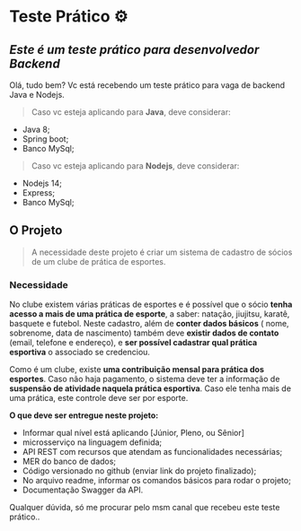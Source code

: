# Teste Prático ⚙️

## _Este é um teste prático para desenvolvedor Backend_

Olá, tudo bem? Vc está recebendo um teste prático para vaga de backend Java e Nodejs.

>Caso vc esteja aplicando para **Java**, deve considerar:
- Java 8;
- Spring boot;
- Banco MySql;

>Caso vc esteja aplicando para **Nodejs**, deve considerar:
- Nodejs 14;
- Express;
- Banco MySql;

## O Projeto
>A necessidade deste projeto é criar um sistema de cadastro de sócios de um clube de prática de esportes.
### Necessidade
No clube existem várias práticas de esportes e é possível que o sócio **tenha acesso a mais de uma prática de esporte**, a saber: natação, jiujitsu, karatê, basquete e futebol.
Neste cadastro, além de **conter dados básicos** ( nome, sobrenome, data de nascimento) também deve **existir dados de contato** (email, telefone e endereço), e **ser possível cadastrar qual prática esportiva** o associado se credenciou.

Como é um clube, existe **uma contribuição mensal para prática dos esportes**. Caso não haja pagamento, o sistema deve ter a informação de **suspensão de atividade naquela prática esportiva**. Caso ele tenha mais de uma prática, este controle deve ser por esporte.


**O que deve ser entregue neste projeto:**
- Informar qual nível está aplicando [Júnior, Pleno, ou Sênior]
- microsserviço na linguagem definida;
- API REST com recursos que atendam as funcionalidades necessárias;
- MER do banco de dados;
- Código versionado no github (enviar link do projeto finalizado);
- No arquivo readme, informar os comandos básicos para rodar o projeto;
- Documentação Swagger da API.

Qualquer dúvida, só me procurar pelo msm canal que recebeu este teste prático..
